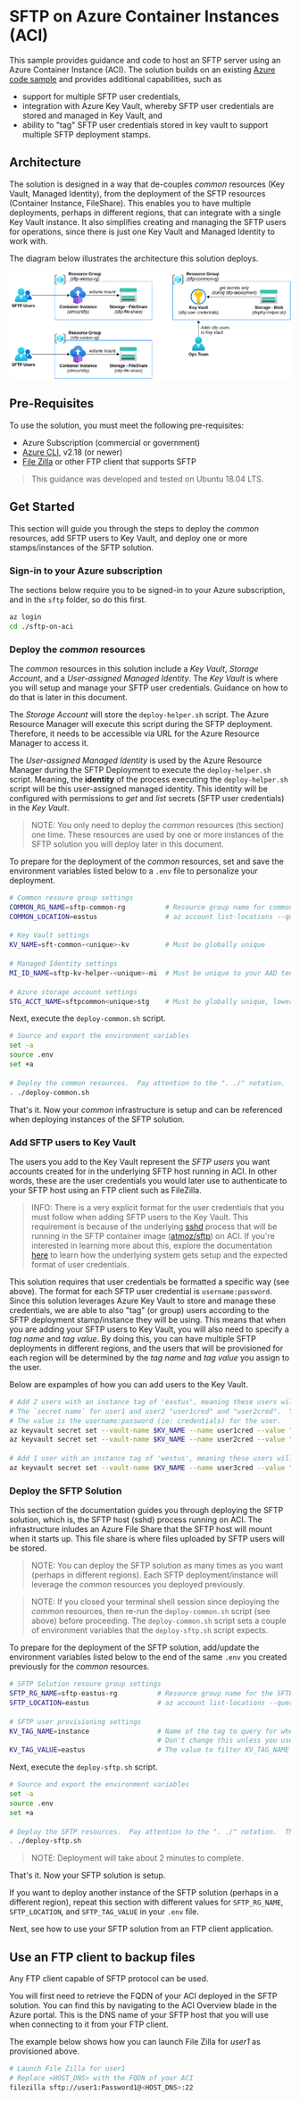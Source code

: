 # SFTP on Azure Container Instances (ACI)

This sample provides guidance and code to host an SFTP server using an Azure Container Instance (ACI).  The solution builds on an existing [Azure code sample](https://docs.microsoft.com/en-us/samples/azure-samples/sftp-creation-template/sftp-on-azure/) and provides additional capabilities, such as

- support for multiple SFTP user credentials,
- integration with Azure Key Vault, whereby SFTP user credentials are stored and managed in Key Vault, and
- ability to "tag" SFTP user credentials stored in key vault to support multiple SFTP deployment stamps.

## Architecture

The solution is designed in a way that de-couples _common_ resources (Key Vault, Managed Identity), from the deployment of the SFTP resources (Container Instance, FileShare).  This enables you to have multiple deployments, perhaps in different regions, that can integrate with a single Key Vault instance.  It also simplifies creating and managing the SFTP users for operations, since there is just one Key Vault and Managed Identity to work with.

The diagram below illustrates the architecture this solution deploys.

![sftp-on-aci](/assets/sftp-on-aci.png)

## Pre-Requisites

To use the solution, you must meet the following pre-requisites:

- Azure Subscription (commercial or government) 
- [Azure CLI](https://docs.microsoft.com/en-us/cli/azure/install-azure-cli), v2.18 (or newer)
- [File Zilla](https://filezilla-project.org/) or other FTP client that supports SFTP

> This guidance was developed and tested on Ubuntu 18.04 LTS.

## Get Started

This section will guide you through the steps to deploy the _common_ resources, add SFTP users to Key Vault, and deploy one or more stamps/instances of the SFTP solution.

### Sign-in to your Azure subscription

The sections below require you to be signed-in to your Azure subscription, and in the `sftp` folder, so do this first.

```bash
az login
cd ./sftp-on-aci
```

### Deploy the _common_ resources

The _common_ resources in this solution include a _Key Vault_, _Storage Account_, and a _User-assigned Managed Identity_.  The _Key Vault_ is where you will setup and manage your SFTP user credentials.  Guidance on how to do that is later in this document.

The _Storage Account_ will store the `deploy-helper.sh` script.  The Azure Resource Manager will execute this script during the SFTP deployment.  Therefore, it needs to be accessible via URL for the Azure Resource Manager to access it.

The _User-assigned Managed Identity_ is used by the Azure Resource Manager during the SFTP Deployment to execute the `deploy-helper.sh` script.  Meaning, the **identity** of the process executing the `deploy-helper.sh` script will be this user-assigned managed identity.  This identity will be configured with permissions to _get_ and _list_ secrets (SFTP user credentials) in the _Key Vault_.  

> NOTE: You only need to deploy the _common_ resources (this section) one time.  These resources are used by one or more instances of the SFTP solution you will deploy later in this document.

To prepare for the deployment of the _common_ resources, set and save the environment variables listed below to a `.env` file to personalize your deployment.

```bash
# Common resoure group settings
COMMON_RG_NAME=sftp-common-rg          # Resource group name for common resources
COMMON_LOCATION=eastus                 # az account list-locations --query '[].name'

# Key Vault settings
KV_NAME=sft-common-<unique>-kv         # Must be globally unique

# Managed Identity settings
MI_ID_NAME=sftp-kv-helper-<unique>-mi  # Must be unique to your AAD tenant

# Azure storage account settings
STG_ACCT_NAME=sftpcommon<unique>stg    # Must be globally unique, lowercase
```

Next, execute the `deploy-common.sh` script.

```bash
# Source and export the environment variables
set -a  
source .env
set +a

# Deploy the common resources.  Pay attention to the ". ./" notation.  This is important.
. ./deploy-common.sh
```

That's it.  Now your _common_ infrastructure is setup and can be referenced when deploying instances of the SFTP solution.

### Add SFTP users to Key Vault

The users you add to the Key Vault represent the _SFTP users_ you want accounts created for in the underlying SFTP host running in ACI.  In other words, these are the user credentials you would later use to authenticate to your SFTP host using an FTP client such as FileZilla.  

> INFO: There is a very explicit format for the user credentials that you must follow when adding SFTP users to the Key Vault.  This requirement is because of the underlying [sshd](https://www.ssh.com/academy/ssh/sshd) process that will be running in the SFTP container image ([atmoz/sftp](https://hub.docker.com/r/atmoz/sftp)) on ACI.  If you're interested in learning more about this, explore the documentation [here](https://hub.docker.com/r/atmoz/sftp) to learn how the underlying system gets setup and the expected format of user credentials.

This solution requires that user credentials be formatted a specific way (see above).  The format for each SFTP user credential is `username:password`.  Since this solution leverages Azure Key Vault to store and manage these credentials, we are able to also "tag" (or group) users according to the SFTP deployment stamp/instance they will be using.  This means that when you are adding your SFTP users to Key Vault, you will also need to specify a _tag name_ and _tag value_.  By doing this, you can have multiple SFTP deployments in different regions, and the users that will be provisioned for each region will be determined by the _tag name_ and _tag value_ you assign to the user.

Below are expamples of how you can add users to the Key Vault.


```bash
# Add 2 users with an instance tag of 'eastus', meaning these users will use the SFTP deployment in East US.
# The `secret name` for user1 and user2 "user1cred" and "user2cred".  You can use different 'secret names' if you prefer.
# The value is the username:password (ie: credentials) for the user.
az keyvault secret set --vault-name $KV_NAME --name user1cred --value "user1:Password1" --tags instance="eastus"
az keyvault secret set --vault-name $KV_NAME --name user2cred --value "user2:Password2" --tags instance="eastus"

# Add 1 user with an instance tag of 'westus', meaning these users will use the SFTP deployment in West US.
az keyvault secret set --vault-name $KV_NAME --name user3cred --value "user3:Password3" --tags instance="westus"
```

### Deploy the SFTP Solution

This section of the documentation guides you through deploying the SFTP solution, which is, the SFTP host (sshd) process running on ACI.  The infrastructure inludes an Azure File Share that the SFTP host will mount when it starts up.  This file share is where files uploaded by SFTP users will be stored.

> NOTE: You can deploy the SFTP solution as many times as you want (perhaps in different regions).  Each SFTP deployment/instance will leverage the _common_ resources you deployed previously.

> NOTE: If you closed your terminal shell session since deploying the _common_ resources, then re-run the `deploy-common.sh` script (see above) before proceeding.  The `deploy-common.sh` script sets a couple of environment variables that the `deploy-sftp.sh` script expects.

To prepare for the deployment of the SFTP solution, add/update the environment variables listed below to the end of the same `.env` you created previously for the _common_ resources.

```bash
# SFTP Solution resoure group settings
SFTP_RG_NAME=sftp-eastus-rg          # Resource group name for the SFTP resources
SFTP_LOCATION=eastus                 # az account list-locations --query '[].name'

# SFTP user provisioning settings
KV_TAG_NAME=instance                 # Name of the tag to query for when retrieving user credentials from key vault.
                                     # Don't change this unless you used a different tag name when adding the users to key vault.
KV_TAG_VALUE=eastus                  # The value to filter KV_TAG_NAME on.  ie: only users whose tag value is 'eastus'
```

Next, execute the `deploy-sftp.sh` script.

```bash
# Source and export the environment variables
set -a  
source .env
set +a

# Deploy the SFTP resources.  Pay attention to the ". ./" notation.  This is important.
. ./deploy-sftp.sh
```

> NOTE: Deployment will take about 2 minutes to complete.

That's it.  Now your SFTP solution is setup.

If you want to deploy another instance of the SFTP solution (perhaps in a different region), repeat this section with different values for `SFTP_RG_NAME`, `SFTP_LOCATION`, and `SFTP_TAG_VALUE` in your `.env` file.

Next, see how to use your SFTP solution from an FTP client application.

## Use an FTP client to backup files

Any FTP client capable of SFTP protocol can be used.

You will first need to retrieve the FQDN of your ACI deployed in the SFTP solution.  You can find this by navigating to the ACI Overview blade in the Azure portal.  This is the DNS name of your SFTP host that you will use when connecting to it from your FTP client. 

The example below shows how you can launch File Zilla for _user1_ as provisioned above.

```bash
# Launch File Zilla for user1
# Replace <HOST_DNS> with the FQDN of your ACI
filezilla sftp://user1:Password1@<HOST_DNS>:22
```



